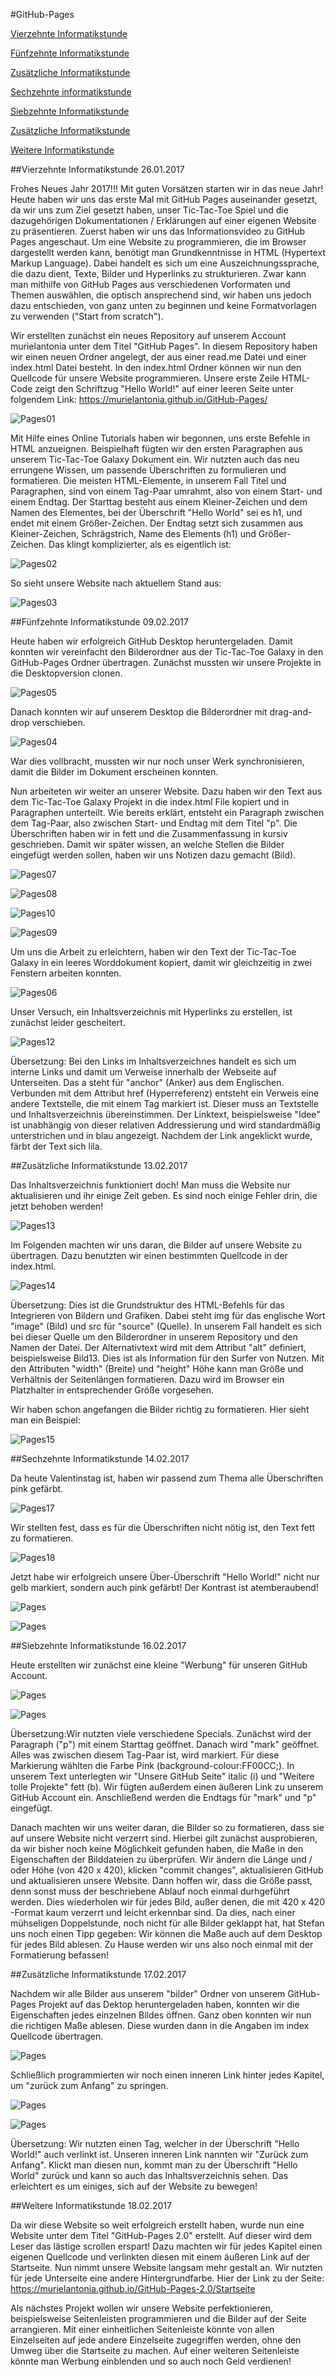 #GitHub-Pages

[Vierzehnte Informatikstunde](#vierzehn)

[Fünfzehnte Informatikstunde](#fünfzehn)

[Zusätzliche Informatikstunde](#zusatz)

[Sechzehnte informatikstunde](#sechzehn)

[Siebzehnte Informatikstunde](#siebzehn)

[Zusätzliche Informatikstunde](#zusätzlich)

[Weitere Informatikstunde](#weitere)

##Vierzehnte Informatikstunde<a name="vierzehn"><a/>                                                               26.01.2017

Frohes Neues Jahr 2017!!! Mit guten Vorsätzen starten wir in das neue Jahr!
Heute haben wir uns das erste Mal mit GitHub Pages auseinander gesetzt, da wir uns zum Ziel gesetzt haben, unser Tic-Tac-Toe Spiel und die dazugehörigen Dokumentationen / Erklärungen auf einer eigenen Website zu präsentieren. Zuerst haben wir uns das Informationsvideo zu GitHub Pages angeschaut. Um eine Website zu programmieren, die im Browser dargestellt werden kann, benötigt man Grundkenntnisse in HTML (Hypertext Markup Language). Dabei handelt es sich um eine Auszeichnungssprache, die dazu dient, Texte, Bilder und Hyperlinks zu strukturieren. Zwar kann man mithilfe von GitHub Pages aus verschiedenen Vorformaten und Themen auswählen, die optisch ansprechend sind, wir haben uns jedoch dazu entschieden, von ganz unten zu beginnen und keine Formatvorlagen zu verwenden ("Start from scratch").

Wir erstellten zunächst ein neues Repository auf unserem Account murielantonia unter dem Titel "GitHub Pages". In diesem Repository haben wir einen neuen Ordner angelegt, der aus einer read.me Datei und einer index.html Datei besteht. In den index.html Ordner können wir nun den Quellcode für unsere Website programmieren. Unsere erste Zeile HTML-Code zeigt den Schriftzug "Hello World!" auf einer leeren Seite unter folgendem Link: https://murielantonia.github.io/GitHub-Pages/ 

![Pages01](bilder/Pages01.PNG "Erster Schriftzug")

Mit Hilfe eines Online Tutorials haben wir begonnen, uns erste Befehle in HTML anzueignen. Beispielhaft fügten wir den ersten Paragraphen aus unserem Tic-Tac-Toe Galaxy Dokument ein. Wir nutzten auch das neu errungene Wissen, um passende Überschriften zu formulieren und formatieren. Die meisten HTML-Elemente, in unserem Fall Titel und Paragraphen, sind von einem Tag-Paar umrahmt, also von einem Start- und einem Endtag. Der Starttag besteht aus einem Kleiner-Zeichen und dem Namen des Elementes, bei der Überschrift "Hello World" sei es h1, und endet mit einem Größer-Zeichen. Der Endtag setzt sich zusammen aus Kleiner-Zeichen, Schrägstrich, Name des Elements (h1) und Größer-Zeichen. Das klingt komplizierter, als es eigentlich ist:

![Pages02](bilder/Pages02.PNG "Überschriften programmieren")

So sieht unsere Website nach aktuellem Stand aus:

![Pages03](bilder/Pages03.PNG "Erster Paragraph")

##Fünfzehnte Informatikstunde<a name="fünfzehn"><a/>                                                                09.02.2017

Heute haben wir erfolgreich GitHub Desktop heruntergeladen. Damit konnten wir vereinfacht den Bilderordner aus der Tic-Tac-Toe Galaxy in den GitHub-Pages Ordner übertragen.
Zunächst mussten wir unsere Projekte in die Desktopversion clonen.

![Pages05](bilder/Pages05.PNG "Github Desktop")

Danach konnten wir auf unserem Desktop die Bilderordner mit drag-and-drop verschieben.

![Pages04](bilder/Pages04.PNG "Verschieben der Bilder")

War dies vollbracht, mussten wir nur noch unser Werk synchronisieren, damit die Bilder im Dokument erscheinen konnten. 

Nun arbeiteten wir weiter an unserer Website. Dazu haben wir den Text aus dem Tic-Tac-Toe Galaxy Projekt in die index.html File kopiert und in Paragraphen unterteilt. Wie bereits erklärt, entsteht ein Paragraph zwischen dem Tag-Paar, also zwischen Start- und Endtag mit dem Titel "p". Die Überschriften haben wir in fett und die Zusammenfassung in kursiv geschrieben. Damit wir später wissen, an welche Stellen die Bilder eingefügt werden sollen, haben wir uns Notizen dazu gemacht (Bild).

![Pages07](bilder/Pages07.PNG "Paragraphen im Quellcode")

![Pages08](bilder/Pages08.PNG "Fette Überschrift in Quellcode")

![Pages10](bilder/Pages10.PNG "Kursiver Text in Quellcode")

![Pages09](bilder/Pages09.PNG "Übersicht auf Website")

Um uns die Arbeit zu erleichtern, haben wir den Text der Tic-Tac-Toe Galaxy in ein leeres Worddokument kopiert, damit wir gleichzeitig in zwei Fenstern arbeiten konnten.

![Pages06](bilder/Pages06.PNG "Arbeitsweise")

Unser Versuch, ein Inhaltsverzeichnis mit Hyperlinks zu erstellen, ist zunächst leider gescheitert.

![Pages12](bilder/Pages12.PNG "Das Scheitern")

Übersetzung: Bei den Links im Inhaltsverzeichnes handelt es sich um interne Links und damit um Verweise innerhalb der Webseite auf Unterseiten. Das a steht für "anchor" (Anker) aus dem Englischen. Verbunden mit dem Attribut href (Hyperreferenz) entsteht ein Verweis eine andere Textstelle, die mit einem Tag markiert ist. Dieser muss an Textstelle und Inhaltsverzeichnis übereinstimmen. Der Linktext, beispielsweise "Idee" ist unabhängig von dieser relativen Addressierung und wird standardmäßig unterstrichen und in blau angezeigt. Nachdem der Link angeklickt wurde, färbt der Text sich lila.

##Zusätzliche Informatikstunde<a name="zusatz"><a/>                                                                   13.02.2017

Das Inhaltsverzeichnis funktioniert doch! Man muss die Website nur aktualisieren und ihr einige Zeit geben. Es sind noch einige Fehler drin, die jetzt behoben werden!

![Pages13](bilder/Pages13.PNG "Inhaltsverzeichnis klappt!")

Im Folgenden machten wir uns daran, die Bilder auf unsere Website zu übertragen. Dazu benutzten wir einen bestimmten Quellcode in der index.html.

![Pages14](bilder/Pages14.PNG "Quellcode für Bilder in inedx.html")

Übersetzung: Dies ist die Grundstruktur des HTML-Befehls für das Integrieren von Bildern und Grafiken. Dabei steht img für das englische Wort "image" (Bild) und src für "source" (Quelle). In unserem Fall handelt es sich bei dieser Quelle um den Bilderordner in unserem Repository und den Namen der Datei. Der Alternativtext wird mit dem Attribut "alt" definiert, beispielsweise Bild13. Dies ist als Information für den Surfer von Nutzen. Mit den Attributen "width" (Breite) und "height" Höhe kann man Größe und Verhältnis der Seitenlängen formatieren. Dazu wird im Browser ein Platzhalter in entsprechender Größe vorgesehen. 

Wir haben schon angefangen die Bilder richtig zu formatieren. Hier sieht man ein Beispiel:

![Pages15](bilder/Pages15.PNG "Erste formatierte Bilder")

##Sechzehnte Informatikstunde<a name="sechzehn"></a>                                                                    14.02.2017

Da heute Valentinstag ist, haben wir passend zum Thema alle Überschriften pink gefärbt.

![Pages17](bilder/Pages17.PNG "Pinke Überschriften auf Website")

Wir stellten fest, dass es für die Überschriften nicht nötig ist, den Text fett zu formatieren. 

![Pages18](bilder/Pages18.PNG "Quellcode für pinke Überschriften")

Jetzt habe wir erfolgreich unsere Über-Überschrift "Hello World!" nicht nur gelb markiert, sondern auch pink gefärbt! Der Kontrast ist atemberaubend!

![Pages](bilder/Pages19.PNG "Markiertes Hello World")

![Pages](bilder/Pages20.PNG "Quellcode markiertes Hello World!")

##Siebzehnte Informatikstunde<a name="siebzehn"></a>                                                                  16.02.2017

Heute erstellten wir zunächst eine kleine "Werbung" für unseren GitHub Account.

![Pages](bilder/Pages21.PNG "Werbung")

![Pages](bilder/Pages23.PNG "Quellcode für unsere Werbung")

Übersetzung:Wir nutzten viele verschiedene Specials.
Zunächst wird der Paragraph ("p") mit einem Starttag geöffnet. Danach wird "mark" geöffnet. Alles was zwischen diesem Tag-Paar ist, wird markiert. Für diese Markierung wählten die Farbe Pink (background-colour:FF00CC;). In unserem Text unterlegten wir "Unsere GitHub Seite" italic (i) und "Weitere tolle Projekte" fett (b). Wir fügten außerdem einen äußeren Link zu unserem GitHub Account ein. Anschließend werden die Endtags für "mark" und "p" eingefügt.

Danach machten wir uns weiter daran, die Bilder so zu formatieren, dass sie auf unsere Website nicht verzerrt sind. Hierbei gilt zunächst ausprobieren, da wir bisher noch keine Möglichkeit gefunden haben, die Maße in den Eigenschaften der Bilddateien zu überprüfen. Wir ändern die Länge und / oder Höhe (von 420 x 420), klicken "commit changes", aktualisieren GitHub und aktualisieren unsere Website. Dann hoffen wir, dass die Größe passt, denn sonst muss der beschriebene Ablauf noch einmal durhgeführt werden. Dies wiederholen wir für jedes Bild, außer denen, die mit 420 x 420 -Format kaum verzerrt und leicht erkennbar sind.
Da dies, nach einer mühseligen Doppelstunde, noch nicht für alle Bilder geklappt hat, hat Stefan uns noch einen Tipp gegeben: Wir können die Maße auch auf dem Desktop für jedes Bild ablesen. Zu Hause werden wir uns also noch einmal mit der Formatierung befassen!


##Zusätzliche Informatikstunde<a name="zusätzlich"></a>                                                           17.02.2017

Nachdem wir alle Bilder aus unserem "bilder" Ordner von unserem GitHub-Pages Projekt auf das Dektop heruntergeladen haben, konnten wir die Eigenschaften jedes einzelnen Bildes öffnen. Ganz oben konnten wir nun die richtigen Maße ablesen. Diese wurden dann in die Angaben im index Quellcode übertragen.

![Pages](bilder/Pages24.PNG "Arbeitsübersicht")

Schließlich programmierten wir noch einen inneren Link hinter jedes Kapitel, um "zurück zum Anfang" zu springen.

![Pages](bilder/Pages25.PNG "Zurück zum Anfang")

![Pages](bilder/Pages26.PNG "Quellcode zurück zum Anfang")

Übersetzung: Wir nutzten einen Tag, welcher in der Überschrift "Hello World!" auch verlinkt ist. Unseren inneren Link nannten wir "Zurück zum Anfang". Klickt man diesen nun, kommt man zu der Überschrift "Hello World" zurück und kann so auch das Inhaltsverzeichnis sehen. Das erleichtert es um einiges, sich auf der Website zu bewegen!

##Weitere Informatikstunde<a name="weitere"></a>                                                                  18.02.2017

Da wir diese Website so weit erfolgreich erstellt haben, wurde nun eine Website unter dem Titel "GitHub-Pages 2.0" erstellt. Auf dieser wird dem Leser das lästige scrollen erspart!
Dazu machten wir für jedes Kapitel einen eigenen Quellcode und verlinkten diesen mit einem äußeren Link auf der Startseite. Nun nimmt unsere Website langsam mehr gestalt an. Wir nutzten für jede Unterseite eine andere Hintergrundfarbe. Hier der Link zu der Seite: https://murielantonia.github.io/GitHub-Pages-2.0/Startseite

Als nächstes Projekt wollen wir unsere Website perfektionieren, beispielsweise Seitenleisten programmieren und die Bilder auf der Seite arrangieren. Mit einer einheitlichen Seitenleiste könnte von allen Einzelseiten auf jede andere Einzelseite zugegriffen werden, ohne den Umweg über die Startseite zu machen. Auf einer weiteren Seitenleiste könnte man Werbung einblenden und so auch noch Geld verdienen!




